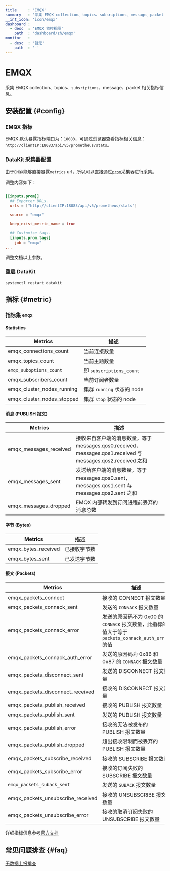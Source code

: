 ```yaml
---
title     : 'EMQX'
summary   : '采集 EMQX collection、topics、subsriptions、message、packet 相关指标信息'
__int_icon: 'icon/emqx'
dashboard :
  - desc  : 'EMQX 监控视图'
    path  : 'dashboard/zh/emqx'
monitor   :
  - desc  : '暂无'
    path  : '-'
---
```


<!-- markdownlint-disable MD025 -->
# EMQX
<!-- markdownlint-enable -->

采集 EMQX collection、topics、`subsriptions`、message、packet 相关指标信息。

## 安装配置 {#config}


### EMQX 指标

EMQX 默认暴露指标端口为：`18083`，可通过浏览器查看指标相关信息：`http://clientIP:18083/api/v5/prometheus/stats`。

### DataKit 采集器配置

由于`EMQX`能够直接暴露`metrics` url，所以可以直接通过[`prom`](./prom.md)采集器进行采集。



调整内容如下：

```toml

[[inputs.prom]]
  ## Exporter URLs.
  urls = ["http://clientIP:18083/api/v5/prometheus/stats"]

  source = "emqx"

  keep_exist_metric_name = true

  ## Customize tags.
  [inputs.prom.tags]
    job = "emqx"  
...
```

调整文档以上参数。

### 重启 DataKit

```shell
systemctl restart datakit
```

## 指标 {#metric}

### 指标集 `emqx`

#### Statistics

| Metrics | 描述 |
| -- | -- |
| emqx_connections_count | 当前连接数量 |
|emqx_topics_count | 当前主题数量 |
|`emqx_suboptions_count`| 即 `subscriptions_count`|
|emqx_subscribers_count | 当前订阅者数量|
|emqx_cluster_nodes_running | 集群 `running` 状态的 node |
|emqx_cluster_nodes_stopped | 集群 `stop` 状态的 node |

#### 消息 (PUBLISH 报文)

| Metrics | 描述 |
| -- | -- |
|emqx_messages_received |接收来自客户端的消息数量，等于 messages.qos0.received，messages.qos1.received 与 messages.qos2.received 之和
|emqx_messages_sent |发送给客户端的消息数量，等于 messages.qos0.sent，messages.qos1.sent 与 messages.qos2.sent 之和
|emqx_messages_dropped |EMQX 内部转发到订阅进程前丢弃的消息总数

#### 字节 (Bytes)

| Metrics | 描述 |
| -- | -- |
| emqx_bytes_received | 已接收字节数 |
| emqx_bytes_sent | 已发送字节数 |


#### 报文 (Packets)

| Metrics | 描述 |
| -- | -- |
| emqx_packets_connect | 接收的 CONNECT 报文数量 |
| emqx_packets_connack_sent | 发送的 `CONNACK` 报文数量 |
| emqx_packets_connack_error | 发送的原因码不为 0x00 的 `CONNACK` 报文数量，此指标的值大于等于 `packets_connack_auth_error` 的值 |
|emqx_packets_connack_auth_error | 发送的原因码为 0x86 和 0x87 的 `CONNACK` 报文数量
|emqx_packets_disconnect_sent|发送的 DISCONNECT 报文数量|
|emqx_packets_disconnect_received|接收的 DISCONNECT 报文数量|
|emqx_packets_publish_received |接收的 PUBLISH 报文数量
|emqx_packets_publish_sent |发送的 PUBLISH 报文数量
|emqx_packets_publish_error |接收的无法被发布的 PUBLISH 报文数量
|emqx_packets_publish_dropped |超出接收限制而被丢弃的 PUBLISH 报文数量
|emqx_packets_subscribe_received |接收的 SUBSCRIBE 报文数量
|emqx_packets_subscribe_error |接收的订阅失败的 SUBSCRIBE 报文数量
|`emqx_packets_suback_sent`|发送的 `SUBACK` 报文数量
|emqx_packets_unsubscribe_received |接收的 UNSUBSCRIBE 报文数量
|emqx_packets_unsubscribe_error |接收的取消订阅失败的 UNSUBSCRIBE 报文数量


详细指标信息参考[官方文档](https://www.emqx.io/docs/zh/v5.1/observability/metrics-and-stats.html#%E6%8C%87%E6%A0%87%E5%AF%B9%E7%85%A7%E6%89%8B%E5%86%8C)



## 常见问题排查 {#faq}

[无数据上报排查](../datakit/why-no-data.md)

